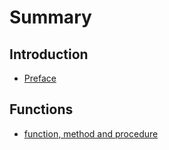 # Summary

## Introduction

* [Preface](README.md)

## Functions

* [function, method and procedure](//functions/function-method-and-procedure.md)

